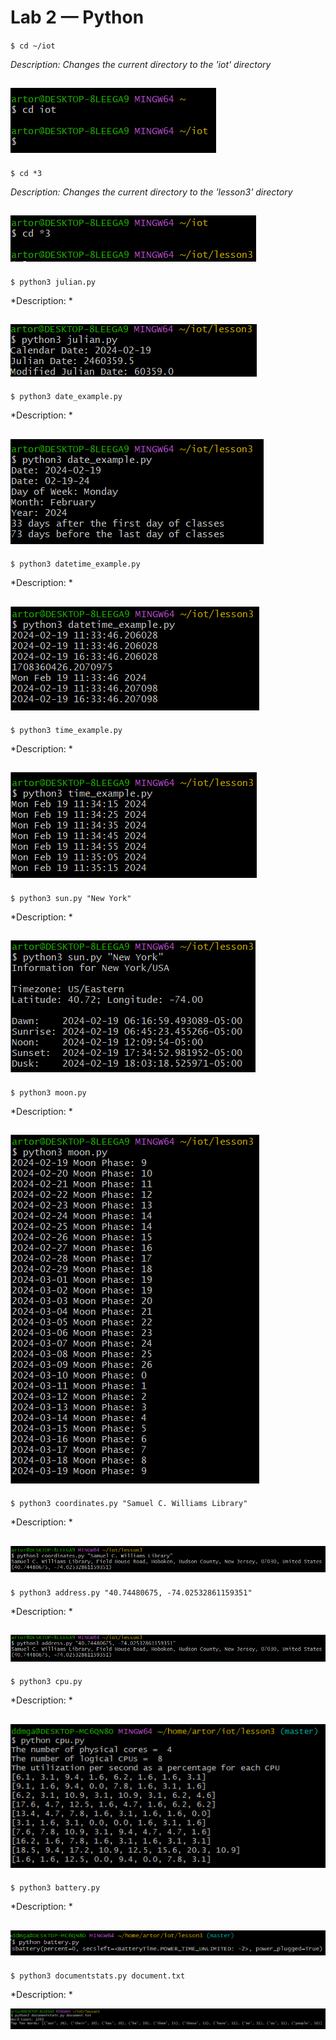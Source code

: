 # Lab 2 — Python

`$ cd ~/iot`

*Description: Changes the current directory to the 'iot' directory*

![cdIOT](img/cdIOT.png)
---
`$ cd *3`

*Description: Changes the current directory to the 'lesson3' directory*

![cd3](img/cd3.png)
---
`$ python3 julian.py`

*Description: *

![julian](img/julian.png)
---
`$ python3 date_example.py`

*Description: *

![dateExample](img/dateExample.png)
---
`$ python3 datetime_example.py`

*Description: *

![datetimeExample](img/datetimeExample.png)
---
`$ python3 time_example.py`

*Description: *

![timeExample](img/timeExample.png)
---
`$ python3 sun.py "New York"`

*Description: *

![sun](img/sun.png)
---
`$ python3 moon.py`

*Description: *

![moon](img/moon.png)
---
`$ python3 coordinates.py "Samuel C. Williams Library"`

*Description: *

![coordinates](img/coordinates.png)
---
`$ python3 address.py "40.74480675, -74.02532861159351"`

*Description: *

![address](img/address.png)
---
`$ python3 cpu.py`

*Description: *

![cpu](img/cpu.png)
---
`$ python3 battery.py`

*Description: *

![battery](img/battery.png)
---
`$ python3 documentstats.py document.txt`

*Description: *

![documentstats](img/documentstats.png)
